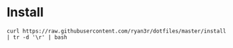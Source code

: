 # Install

```
curl https://raw.githubusercontent.com/ryan3r/dotfiles/master/install | tr -d '\r' | bash
```
